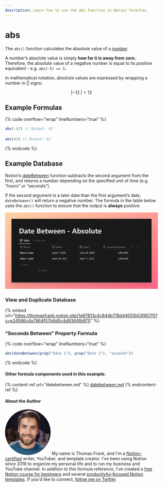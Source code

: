 ```yaml
---
description: Learn how to use the abs function in Notion formulas.
---
```


# abs

The `abs()` function calculates the absolute value of a [number](../../formula-basics/data-types/number.md).

A number’s absolute value is simply **how far it is away from zero.** Therefore, the absolute value of a negative number is equal to its positive equivalent - e.g. `abs(-5) == 5.`

In mathematical notation, absolute values are expressed by wrapping a number in || signs:

$$
|-12\;| = 12
$$

## Example Formulas

{% code overflow="wrap" lineNumbers="true" %}
```jsx
abs(-42) // Output: 42

abs(42) // Output: 42
```
{% endcode %}

## Example Database

Notion’s [dateBetween](datebetween.md) function subtracts the second argument from the first, and returns a number depending on the specified unit of time (e.g. “hours” or “seconds”).

If the second argument is a later date than the first argument’s date, `dateBetween()` will return a negative number. The formula in the table below uses the `abs()` function to ensure that the output is **always** positive.

![](<../../.gitbook/assets/Absolute Value abs Function - Notion Formulas.png>)

### View and Duplicate Database

{% embed url="https://thomasfrank.notion.site/1e87813c4c844b718d44051b53f657f5?v=e24586c4a7864f57b8d5c4d9364fb975" %}

### “Seconds Between” Property Formula

{% code overflow="wrap" lineNumbers="true" %}
```jsx
abs(dateBetween(prop("Date 1"), prop("Date 2"), "seconds"))
```
{% endcode %}

#### Other formula components used in this example:

{% content-ref url="datebetween.md" %}
[datebetween.md](datebetween.md)
{% endcontent-ref %}

#### About the Author

<img src="../../.gitbook/assets/Notion Fundamentals with Thomas Frank - Avatar 2021 compressed (1).png" alt="" data-size="line"> My name is Thomas Frank, and I'm a [Notion-certified](https://www.credly.com/badges/95fae13a-17bf-4b4a-a3d2-d58c8a3e6a2a/public\_url) writer, YouTuber, and template creator. I've been using Notion since 2018 to organize my personal life and to run my business and YouTube channel. In addition to this formula reference, I've created a [free Notion course for beginners](https://thomasjfrank.com/fundamentals/) and several [productivity-focused Notion templates](https://thomasjfrank.com/templates/). If you'd like to connect, [follow me on Twitter](https://twitter.com/TomFrankly).
